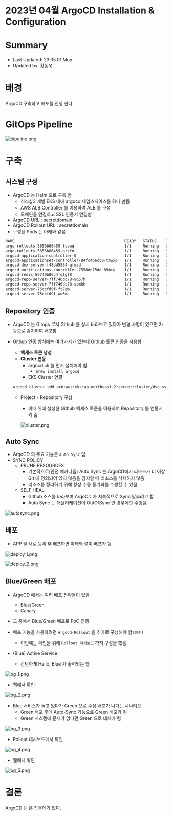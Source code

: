 2023년 04월 ArgoCD Installation & Configuration
================================================

# Summary
- Last Updated: 23.05.01 Mon
- Updated by: 황동욱

# 배경

ArgoCD 구축하고 배포를 진행 한다.

# GitOps Pipeline

![pipeline.png](images/pipeline.png)

# 구축

## 시스템 구성

- ArgoCD 는 Helm 으로 구축 함
    - 식스샵3 개발 EKS 내에 argocd 네임스페이스를 하나 만듬
    - AWS ALB Controller 를 이용하여 ALB 를 구성
    - 도메인을 연결하고 SSL 인증서 연결함
- ArgoCD URL : secretdomain
- ArgoCD Rollout URL : secretdomain
- 구성된 Pods 는 아래와 같음

```bash
NAME                                                READY   STATUS    RESTARTS   AGE
argo-rollouts-5656b86459-fccwq                      1/1     Running   0          2d10h
argo-rollouts-5656b86459-grzfn                      1/1     Running   0          2d10h
argocd-application-controller-0                     1/1     Running   0          38m
argocd-applicationset-controller-84fc4b6cc8-tmwxp   1/1     Running   0          8h
argocd-dex-server-f48dd5854-qfmzd                   1/1     Running   0          8h
argocd-notifications-controller-7558dd75dd-89brq    1/1     Running   0          8h
argocd-redis-56749b86c4-qfgl8                       1/1     Running   0          38m
argocd-repo-server-7ff746dc78-9q57h                 1/1     Running   0          38m
argocd-repo-server-7ff746dc78-spmkh                 1/1     Running   0          38m
argocd-server-75ccfd9f-ft7gm                        1/1     Running   0          38m
argocd-server-75ccfd9f-ww5ms                        1/1     Running   0          38m
```

## Repository 인증

- ArgoCD 는 Gitops 로서 Github 를 상시 바라보고 있다가 변경 사항이 있으면 자동으로 감지하여 배포함
- Github 인증 방식에는 여러가지가 있는데 Github 토큰 인증을 사용함
    - **액세스 토큰 생성**
    - **Cluster 연동**
        - argocd cli 를 먼저 설치해야 함
            - `brew install argocd`
        - EKS Cluster 연결

    ```bash
    argocd cluster add arn:aws:eks:ap-northeast-2:secret:cluster/dvo-ss3-dev-eks
    ```

    - Project - Repository 구성
        - 이때 위에 생성한 Github 액세스 토큰을 이용하여 Repository 를 연동시켜 줌

        ![cluster.png](images/cluster.png)

## Auto Sync

- ArgoCD 의 주요 기능은 `Auto Sync` 임
- SYNC POLICY
    - PRUNE RESOURCES
        - 기본적으로(안전 메커니즘) Auto Sync 는 ArgoCD에서 리소스가 더 이상 Git 에 정의되어 있지 않음을 감지할 때 리소스를 삭제하지 않음
        - 리소스를 정리하기 위해 항상 수동 동기화를 수행할 수 있음
    - SELF HEAL
        - Github 소스를 바라보며 ArgoCD 가 지속적으로 Sync 맞추려고 함
        - Auto Sync 는 애플리케이션이 OutOfSync 인 경우에만 수행됨

![autosync.png](images/autosync.png)

## 배포

- APP 을 새로 등록 후 배포하면 아래와 같이 배포가 됨

![deploy_1.png](images/deploy_1.png)

![deploy_2.png](images/deploy_2.png)

## Blue/Green 배포

- ArgoCD 에서는 여러 배포 전략들이 있음
    - Blue/Green
    - Canary
- 그 중에서 Blue/Green 배포로 PoC 진행
- 배포 기능을 사용하려면 `Argocd-Rollout` 을 추가로 구성해야 함`(필수)`
    - 이번에는 확인을 위해 `Rollout 대시보드` 까지 구성을 했음

- (Blue) Active Service
    - 간단하게 Hello, Blue 가 출력되는 웹

![bg_1.png](images/bg_1.png)

- 웹에서 확인

![bg_2.png](images/bg_2.png)

- Blue 서비스가 돌고 있다가 Green 으로 수정 배포가 나가는 시나리오
    - Green 배포 후에 Auto-Sync 기능으로 Green 배포가 됨
    - Green 시스템에 문제가 없다면 Green 으로 대체가 됨

![bg_3.png](images/bg_3.png)

- Rollout 대시보드에서 확인

![bg_4.png](images/bg_4.png)

- 웹에서 확인

![bg_5.png](images/bg_5.png)

# 결론

ArgoCD 는 흠 잡을데가 없다.

